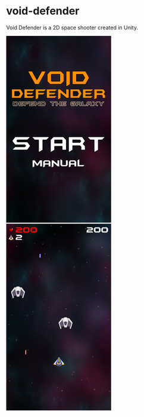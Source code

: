 # void-defender
Void Defender is a 2D space shooter created in Unity. 

![Alt text](https://github.com/bfranksen/void-defender/blob/master/Void%20Defender/Screenshots/home-page-ss.png?raw=true "Home Page")
![Alt text](https://github.com/bfranksen/void-defender/blob/master/Void%20Defender/Screenshots/game-play-ss.png?raw=true "Game Play")
